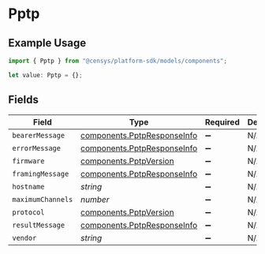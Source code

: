 # Pptp

## Example Usage

```typescript
import { Pptp } from "@censys/platform-sdk/models/components";

let value: Pptp = {};
```

## Fields

| Field                                                                      | Type                                                                       | Required                                                                   | Description                                                                |
| -------------------------------------------------------------------------- | -------------------------------------------------------------------------- | -------------------------------------------------------------------------- | -------------------------------------------------------------------------- |
| `bearerMessage`                                                            | [components.PptpResponseInfo](../../models/components/pptpresponseinfo.md) | :heavy_minus_sign:                                                         | N/A                                                                        |
| `errorMessage`                                                             | [components.PptpResponseInfo](../../models/components/pptpresponseinfo.md) | :heavy_minus_sign:                                                         | N/A                                                                        |
| `firmware`                                                                 | [components.PptpVersion](../../models/components/pptpversion.md)           | :heavy_minus_sign:                                                         | N/A                                                                        |
| `framingMessage`                                                           | [components.PptpResponseInfo](../../models/components/pptpresponseinfo.md) | :heavy_minus_sign:                                                         | N/A                                                                        |
| `hostname`                                                                 | *string*                                                                   | :heavy_minus_sign:                                                         | N/A                                                                        |
| `maximumChannels`                                                          | *number*                                                                   | :heavy_minus_sign:                                                         | N/A                                                                        |
| `protocol`                                                                 | [components.PptpVersion](../../models/components/pptpversion.md)           | :heavy_minus_sign:                                                         | N/A                                                                        |
| `resultMessage`                                                            | [components.PptpResponseInfo](../../models/components/pptpresponseinfo.md) | :heavy_minus_sign:                                                         | N/A                                                                        |
| `vendor`                                                                   | *string*                                                                   | :heavy_minus_sign:                                                         | N/A                                                                        |
